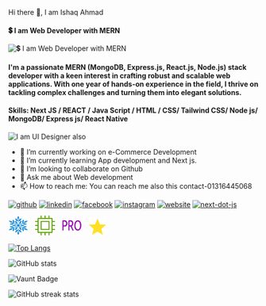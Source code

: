Hi there 👋, I am Ishaq Ahmad
#### 💲 I am Web Developer with MERN
![💲 I am Web Developer with MERN](https://scontent.fdac4-2.fna.fbcdn.net/v/t39.30808-6/436205939_972209267951664_5979895668634862423_n.jpg?_nc_cat=101&ccb=1-7&_nc_sid=5f2048&_nc_ohc=pG1NiSGvzFwQ7kNvgHVcvcS&_nc_ht=scontent.fdac4-2.fna&oh=00_AYCewr4eJw3N8oFjifhY5zdMB8xG6rZBLc77TVzsZetK3g&oe=6647FD08)

<h4>I'm a passionate MERN (MongoDB, Express.js, React.js, Node.js) stack developer with a keen interest in crafting robust and scalable web applications. With one year of hands-on experience in the field, I thrive on tackling complex challenges and turning them into elegant solutions.</h4>

<h4>Skills: Next JS / REACT / Java Script / HTML / CSS/ Tailwind CSS/ Node js/ MongoDB/ Express js/ React Native
</h4>

![I am UI Designer also](https://scontent.fdac4-2.fna.fbcdn.net/v/t39.30808-6/441229151_972219611283963_3368786312207905131_n.jpg?_nc_cat=109&ccb=1-7&_nc_sid=5f2048&_nc_ohc=aKV0xDn5bQIQ7kNvgF8wRih&_nc_ht=scontent.fdac4-2.fna&oh=00_AYDKA1u-JZaJjtbvaPUJITmtCXWv1GNB-Pi_7qjZCqRUEA&oe=66480CF8)

- 🔭 I’m currently working on e-Commerce Development  
- 🌱 I’m currently learning App development and Next js. 
- 👯 I’m looking to collaborate on Github 
- 💬 Ask me about Web development 
- 📫 How to reach me: You can reach me also this contact-01316445068  


[<img src='https://cdn.jsdelivr.net/npm/simple-icons@3.0.1/icons/github.svg' alt='github' height='40'>](https://github.com/iahmadarish)  [<img src='https://cdn.jsdelivr.net/npm/simple-icons@3.0.1/icons/linkedin.svg' alt='linkedin' height='40'>](https://www.linkedin.com/in/https://www.linkedin.com/in/in/md-ahmad-58ba091a9//)  [<img src='https://cdn.jsdelivr.net/npm/simple-icons@3.0.1/icons/facebook.svg' alt='facebook' height='40'>](https://www.facebook.com/https://www.facebook.com/ishaqmoonira)  [<img src='https://cdn.jsdelivr.net/npm/simple-icons@3.0.1/icons/instagram.svg' alt='instagram' height='40'>](https://www.instagram.com/https://www.instagram.com/its_me_ahmad_ishaq/)  [<img src='https://cdn.jsdelivr.net/npm/simple-icons@3.0.1/icons/icloud.svg' alt='website' height='40'>](https://ahmadishaq.vercel.app/)  [<img src='https://cdn.jsdelivr.net/npm/simple-icons@3.0.1/icons/next-dot-js.svg' alt='next-dot-js' height='40'>](https://scontent.fdac4-2.fna.fbcdn.net/v/t39.30808-6/436205939_972209267951664_5979895668634862423_n.jpg?_nc_cat=101&ccb=1-7&_nc_sid=5f2048&_nc_ohc=pG1NiSGvzFwQ7kNvgHVcvcS&_nc_ht=scontent.fdac4-2.fna&oh=00_AYCewr4eJw3N8oFjifhY5zdMB8xG6rZBLc77TVzsZetK3g&oe=6647FD08)  

<a href='https://archiveprogram.github.com/'><img src='https://raw.githubusercontent.com/acervenky/animated-github-badges/master/assets/acbadge.gif' width='40' height='40'></a> <a href='https://docs.github.com/en/developers'><img src='https://raw.githubusercontent.com/acervenky/animated-github-badges/master/assets/devbadge.gif' width='40' height='40'></a> <a href='https://github.com/pricing'><img src='https://raw.githubusercontent.com/acervenky/animated-github-badges/master/assets/pro.gif' width='40' height='40'></a> <a href='https://stars.github.com/'><img src='https://raw.githubusercontent.com/acervenky/animated-github-badges/master/assets/starbadge.gif' width='35' height='35'></a> 

[![Top Langs](https://github-readme-stats.vercel.app/api/top-langs/?username=iahmadarish)](https://github.com/anuraghazra/github-readme-stats)

![GitHub stats](https://github-readme-stats.vercel.app/api?username=iahmadarish&show_icons=true&count_private=true)  

![Vaunt Badge](https://api.vaunt.dev/v1/github/entities/iahmadarish/contributions?format=svg&private=true)  

![GitHub streak stats](https://streak-stats.demolab.com/?user=iahmadarish)  

